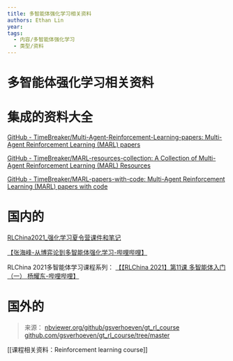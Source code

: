 ```yaml
---
title: 多智能体强化学习相关资料
authors: Ethan Lin
year:
tags:
  - 内容/多智能体强化学习 
  - 类型/资料 
---
```



# 多智能体强化学习相关资料






# 集成的资料大全
[GitHub - TimeBreaker/Multi-Agent-Reinforcement-Learning-papers: Multi-Agent Reinforcement Learning (MARL) papers](https://github.com/TimeBreaker/Multi-Agent-Reinforcement-Learning-papers.git)

[GitHub - TimeBreaker/MARL-resources-collection: A Collection of Multi-Agent Reinforcement Learning (MARL) Resources](https://github.com/TimeBreaker/MARL-resources-collection.git)

[GitHub - TimeBreaker/MARL-papers-with-code: Multi-Agent Reinforcement Learning (MARL) papers with code](https://github.com/TimeBreaker/MARL-papers-with-code.git)



# 国内的

[RLChina2021_强化学习夏令营课件和笔记](file:///Users/ethan/Documents/CoreFiles/ReadingsFile/计算科学/多智能体强化学习/RLChina2021_强化学习夏令营课件和笔记)



[【张海峰-从博弈论到多智能体强化学习-哔哩哔哩】](https://b23.tv/xaOJcjE)


RLChina 2021多智能体学习课程系列：
[【【RLChina 2021】第11课 多智能体入门（一） 杨耀东-哔哩哔哩】](https://b23.tv/kcYpLVF) 




# 国外的

> 来源：
> [nbviewer.org/github/gsverhoeven/gt_rl_course](https://nbviewer.org/github/gsverhoeven/gt_rl_course)
> [github.com/gsverhoeven/gt_rl_course/tree/master](https://github.com/gsverhoeven/gt_rl_course/tree/master/)


[[课程相关资料：Reinforcement learning course]]
